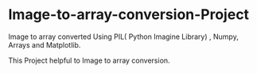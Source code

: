 # Image-to-array-conversion-Project
Image to array converted Using PIL( Python Imagine Library) , Numpy, Arrays and Matplotlib. 

This Project helpful to Image to array conversion. 

